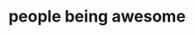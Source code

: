 ---
title: "people being awesome"
id: tag.id
permalink: "/tags/people%20being%20awesome"
videos: [1492]
---